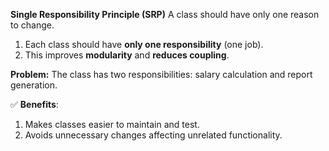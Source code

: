 **Single Responsibility Principle (SRP)**
A class should have only one reason to change.

1. Each class should have **only one responsibility** (one job).
2. This improves **modularity** and **reduces coupling**.

**Problem:** The class has two responsibilities: salary calculation and report generation.

✅ **Benefits**:

1. Makes classes easier to maintain and test.
2. Avoids unnecessary changes affecting unrelated functionality.